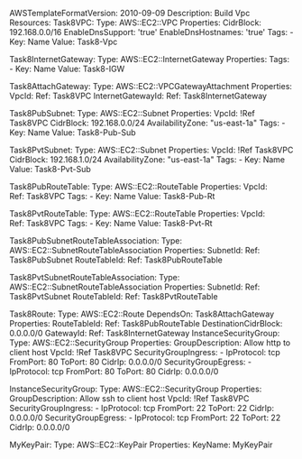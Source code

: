 AWSTemplateFormatVersion: 2010-09-09
Description: Build Vpc
Resources:
  Task8VPC:
    Type: AWS::EC2::VPC
    Properties:
      CidrBlock: 192.168.0.0/16
      EnableDnsSupport: 'true'
      EnableDnsHostnames: 'true'
      Tags:
       - Key: Name
         Value: Task8-Vpc

  Task8InternetGateway:
    Type: AWS::EC2::InternetGateway
    Properties:
      Tags:
      - Key: Name
        Value: Task8-IGW

  Task8AttachGateway:
    Type: AWS::EC2::VPCGatewayAttachment
    Properties:
      VpcId:
         Ref: Task8VPC
      InternetGatewayId:
         Ref: Task8InternetGateway

  Task8PubSubnet:
    Type: AWS::EC2::Subnet
    Properties:
      VpcId: !Ref Task8VPC
      CidrBlock: 192.168.0.0/24
      AvailabilityZone: "us-east-1a"
      Tags:
      - Key: Name
        Value: Task8-Pub-Sub

  Task8PvtSubnet:
    Type: AWS::EC2::Subnet
    Properties:
      VpcId: !Ref Task8VPC
      CidrBlock: 192.168.1.0/24
      AvailabilityZone: "us-east-1a"
      Tags:
      - Key: Name
        Value: Task8-Pvt-Sub

  Task8PubRouteTable:
    Type: AWS::EC2::RouteTable
    Properties:
      VpcId:  
        Ref: Task8VPC
      Tags:
      - Key: Name
        Value: Task8-Pub-Rt

  Task8PvtRouteTable:
    Type: AWS::EC2::RouteTable
    Properties:
      VpcId:  
        Ref: Task8VPC
      Tags:
      - Key: Name
        Value: Task8-Pvt-Rt

  Task8PubSubnetRouteTableAssociation:
    Type: AWS::EC2::SubnetRouteTableAssociation
    Properties:
      SubnetId:
        Ref: Task8PubSubnet
      RouteTableId:
        Ref: Task8PubRouteTable

  Task8PvtSubnetRouteTableAssociation:
    Type: AWS::EC2::SubnetRouteTableAssociation
    Properties:
      SubnetId:
        Ref: Task8PvtSubnet
      RouteTableId:
        Ref: Task8PvtRouteTable

  Task8Route:
    Type: AWS::EC2::Route
    DependsOn: Task8AttachGateway
    Properties:
       RouteTableId:
         Ref: Task8PubRouteTable
       DestinationCidrBlock: 0.0.0.0/0
       GatewayId:
         Ref: Task8InternetGateway
  InstanceSecurityGroup:
    Type: AWS::EC2::SecurityGroup
    Properties:
      GroupDescription: Allow http to client host
      VpcId: !Ref Task8VPC
      SecurityGroupIngress:
        - IpProtocol: tcp
          FromPort: 80
          ToPort: 80
          CidrIp: 0.0.0.0/0
      SecurityGroupEgress:
        - IpProtocol: tcp
          FromPort: 80
          ToPort: 80
          CidrIp: 0.0.0.0/0

  InstanceSecurityGroup:
    Type: AWS::EC2::SecurityGroup
    Properties:
      GroupDescription: Allow ssh to client host
      VpcId: !Ref Task8VPC
      SecurityGroupIngress:
        - IpProtocol: tcp
          FromPort: 22
          ToPort: 22
          CidrIp: 0.0.0.0/0
      SecurityGroupEgress:
        - IpProtocol: tcp
          FromPort: 22
          ToPort: 22
          CidrIp: 0.0.0.0/0

  MyKeyPair:
    Type: AWS::EC2::KeyPair
    Properties:
      KeyName: MyKeyPair

  
  
  
 
